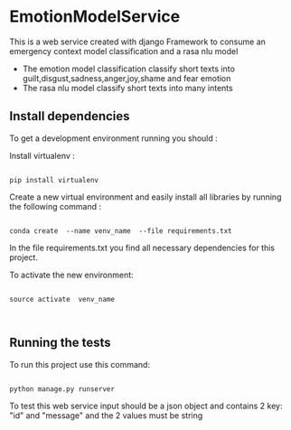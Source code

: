 ﻿# EmotionModelService

This is a web service created with django Framework to consume an emergency context model classification and a rasa nlu model

  
  * The emotion model classification classify short texts into guilt,disgust,sadness,anger,joy,shame and fear emotion  
  * The rasa nlu model classify short texts into many intents

  ## Install dependencies
To get a development environment running you should :

Install virtualenv :

```

pip install virtualenv

```
Create a new virtual environment and easily install all libraries by running the following command :

```

conda create  --name venv_name  --file requirements.txt

```
In the file requirements.txt you find all necessary dependencies for this project.

To activate the new environment:

```

source activate  venv_name

 
```
## Running the tests
 


To run this project use this command:

```

python manage.py runserver

```


To test this web service input should be a json object and contains 2 key: "id" and "message" and the 2 values must be string 
